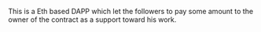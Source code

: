This is a Eth based DAPP which let the followers to pay some amount to the owner of the contract as a support toward his work.
